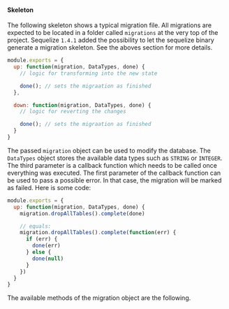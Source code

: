 #### Skeleton

The following skeleton shows a typical migration file. All migrations are expected to be located in a folder called `migrations` at the very top of the project. Sequelize `1.4.1` added the possibility to let the sequelize binary generate a migration skeleton. See the aboves section for more details.

```js
module.exports = {
  up: function(migration, DataTypes, done) {
    // logic for transforming into the new state

    done(); // sets the migraation as finished
  },

  down: function(migration, DataTypes, done) {
    // logic for reverting the changes

    done(); // sets the migraation as finished
  }
}
```

The passed `migration` object can be used to modify the database. The `DataTypes` object stores the available data types such as `STRING` or `INTEGER`. The third parameter is a callback function which needs to be called once everything was executed. The first parameter of the callback function can be used to pass a possible error. In that case, the migration will be marked as failed. Here is some code:

```js
module.exports = {
  up: function(migration, DataTypes, done) {
    migration.dropAllTables().complete(done)

    // equals:
    migration.dropAllTables().complete(function(err) {
      if (err) {
        done(err)
      } else {
        done(null)
      }
    })
  }
}
```

The available methods of the migration object are the following.
